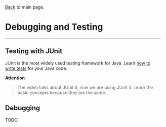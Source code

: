 [Back](../README.md) to main page.

# Debugging and Testing

---

## Testing with JUnit

JUnit is the most widely used testing framework for Java.
Learn [how to write tests](https://www.udemy.com/course/java-for-absolute-beginners-c/learn/lecture/9604940) for your Java code.

**Attention**
> The video talks about JUnit 4, now we are using JUnit 5.
Learn the basic concepts because they are the same.

## Debugging

TODO
